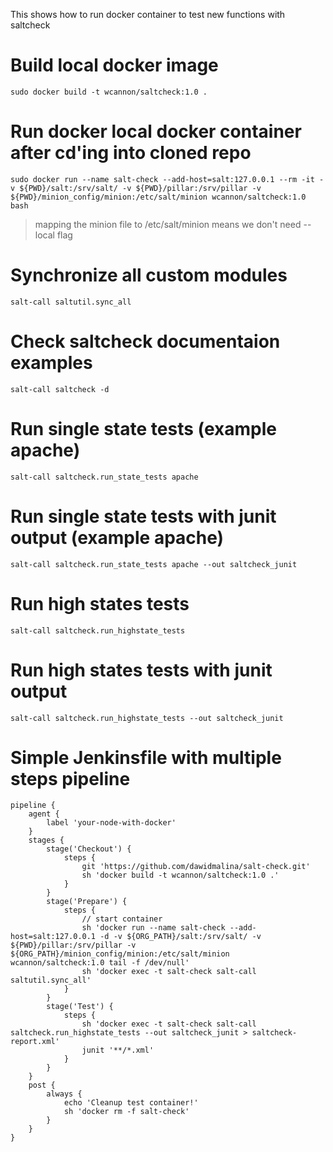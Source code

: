 This shows how to run docker container to test new functions with saltcheck

# Build local docker image
```
sudo docker build -t wcannon/saltcheck:1.0 .
```

# Run docker local docker container after cd'ing into cloned repo
```
sudo docker run --name salt-check --add-host=salt:127.0.0.1 --rm -it -v ${PWD}/salt:/srv/salt/ -v ${PWD}/pillar:/srv/pillar -v ${PWD}/minion_config/minion:/etc/salt/minion wcannon/saltcheck:1.0 bash
```

> mapping the minion file to /etc/salt/minion means we don't need --local flag

# Synchronize all custom modules
```
salt-call saltutil.sync_all
```

# Check saltcheck documentaion examples
```
salt-call saltcheck -d
```

# Run single state tests (example apache)
```
salt-call saltcheck.run_state_tests apache
```

# Run single state tests with junit output (example apache)
```
salt-call saltcheck.run_state_tests apache --out saltcheck_junit
```

# Run high states tests
```
salt-call saltcheck.run_highstate_tests
```

# Run high states tests with junit output
```
salt-call saltcheck.run_highstate_tests --out saltcheck_junit
```

# Simple Jenkinsfile with multiple steps pipeline
```
pipeline {
    agent {
        label 'your-node-with-docker'
    }
    stages {
        stage('Checkout') {
            steps {
                git 'https://github.com/dawidmalina/salt-check.git'
                sh 'docker build -t wcannon/saltcheck:1.0 .'
            }
        }
        stage('Prepare') {
            steps {
                // start container
                sh 'docker run --name salt-check --add-host=salt:127.0.0.1 -d -v ${ORG_PATH}/salt:/srv/salt/ -v ${PWD}/pillar:/srv/pillar -v ${ORG_PATH}/minion_config/minion:/etc/salt/minion wcannon/saltcheck:1.0 tail -f /dev/null'
                sh 'docker exec -t salt-check salt-call saltutil.sync_all'
            }
        }
        stage('Test') {
            steps {
                sh 'docker exec -t salt-check salt-call saltcheck.run_highstate_tests --out saltcheck_junit > saltcheck-report.xml'
                junit '**/*.xml'
            }
        }
    }
    post {
        always {
            echo 'Cleanup test container!'
            sh 'docker rm -f salt-check'
        }
    }
}
```
